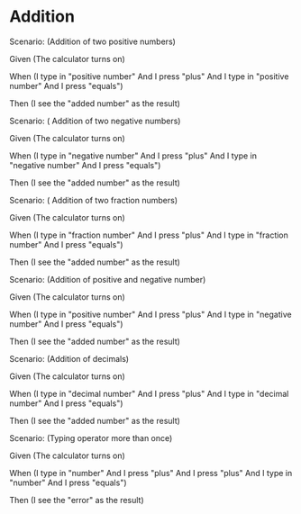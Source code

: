 # Addition

Scenario: (Addition of two positive numbers)
  
  Given (The calculator turns on)

  When (I type in "positive number"
And I press "plus"
And I type in "positive number"
And I press "equals")
  
  Then (I see the "added number" as the result)

Scenario: ( Addition of two negative numbers)
  
  Given (The calculator turns on)
  
  When (I type in "negative number"
And I press "plus"
And I type in "negative number"
And I press "equals")
  
  Then (I see the "added number" as the result)

Scenario: ( Addition of two fraction numbers)
  
  Given (The calculator turns on)
  
  When (I type in "fraction number"
And I press "plus"
And I type in "fraction number"
And I press "equals")
  
  Then (I see the "added number" as the result)
  
  Scenario: (Addition of positive and negative number)
  
  Given (The calculator turns on)
  
  When (I type in "positive number"
And I press "plus"
And I type in "negative number"
And I press "equals")
  
  Then (I see the "added number" as the result)

Scenario: (Addition of decimals)
  
  Given (The calculator turns on)
  
  When (I type in "decimal number"
And I press "plus"
And I type in "decimal number"
And I press "equals")
  
  Then (I see the "added number" as the result)
  
  Scenario: (Typing operator more than once)
  
  Given (The calculator turns on)
  
  When (I type in "number"
And I press "plus"
And I press "plus"
And I type in "number"
And I press "equals")
  
  Then (I see the "error" as the result)
  

